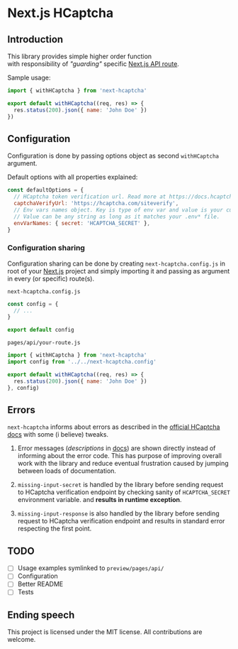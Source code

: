 # Next.js HCaptcha

## Introduction

This library provides simple higher order function  
with responsibility of _"guarding"_ specific [Next.js API route][next-api-routes].

Sample usage:

```js
import { withHCaptcha } from 'next-hcaptcha'

export default withHCaptcha((req, res) => {
  res.status(200).json({ name: 'John Doe' })
})
```

## Configuration

Configuration is done by passing options object as second `withHCaptcha` argument.

Default options with all properties explained:

```js
const defaultOptions = {
  // HCaptcha token verification url. Read more at https://docs.hcaptcha.com/#verify-the-user-response-server-side
  captchaVerifyUrl: 'https://hcaptcha.com/siteverify',
  // Env vars names object. Key is type of env var and value is your custom name.
  // Value can be any string as long as it matches your .env* file.
  envVarNames: { secret: 'HCAPTCHA_SECRET' },
}
```

### Configuration sharing

Configuration sharing can be done by creating `next-hcaptcha.config.js` in root of your [Next.js][next-homepage] project and simply importing it and passing as argument in every (or specific) route(s).

`next-hcaptcha.config.js`

```js
const config = {
  // ...
}

export default config
```


`pages/api/your-route.js`
```js
import { withHCaptcha } from 'next-hcaptcha'
import config from '../../next-hcaptcha.config'

export default withHCaptcha((req, res) => {
  res.status(200).json({ name: 'John Doe' })
}, config)
```

## Errors

`next-hcaptcha` informs about errors as described in the [official HCaptcha docs][hcaptcha-docs-errors] with some (i believe) tweaks.

1. Error messages (_descriptions_ in [docs][hcaptcha-docs-errors]) are shown directly instead of informing about the error code. This has purpose of improving overall work with the library and reduce eventual frustration caused by jumping between loads of documentation.

2. `missing-input-secret` is handled by the library before sending request to HCaptcha verification endpoint by checking sanity of `HCAPTCHA_SECRET` environment variable. and **results in runtime exception**.

3. `missing-input-response` is also handled by the library before sending request to HCaptcha verification endpoint and results in standard error respecting the first point.

## TODO

- [ ] Usage examples symlinked to `preview/pages/api/`
- [ ] Configuration
- [ ] Better README
- [ ] Tests

## Ending speech

This project is licensed under the MIT license.
All contributions are welcome.

[hcaptcha-docs-errors]: https://docs.hcaptcha.com/#siteverify-error-codes-table
[next-homepage]: https://nextjs.org/
[next-api-routes]: https://nextjs.org/docs/api-routes/introduction

